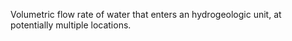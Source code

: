 Volumetric flow rate of water that enters an hydrogeologic unit, at potentially multiple locations.
